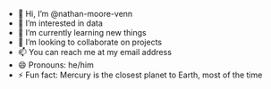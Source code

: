 - 👋 Hi, I’m @nathan-moore-venn
- 👀 I’m interested in data
- 🌱 I’m currently learning new things
- 💞️ I’m looking to collaborate on projects
- 📫 You can reach me at my email address
- 😄 Pronouns: he/him
- ⚡ Fun fact: Mercury is the closest planet to Earth, most of the time

<!---
nathan-moore-venn/nathan-moore-venn is a ✨ special ✨ repository because its `README.md` (this file) appears on your GitHub profile.
You can click the Preview link to take a look at your changes.
--->
